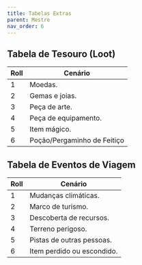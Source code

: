 ```yaml
---
title: Tabelas Extras
parent: Mestre
nav_order: 6
---
```


## Tabela de Tesouro (Loot)

| Roll | Cenário                     |
| ---- | --------------------------- |
| 1    | Moedas.                     |
| 2    | Gemas e joias.              |
| 3    | Peça de arte.               |
| 4    | Peça de equipamento.        |
| 5    | Item mágico.                |
| 6    | Poção/Pergaminho de Feitiço |

## Tabela de Eventos de Viagem

| Roll | Cenário                    |
| ---- | -------------------------- |
| 1    | Mudanças climáticas.       |
| 2    | Marco de turismo.          |
| 3    | Descoberta de recursos.    |
| 4    | Terreno perigoso.          |
| 5    | Pistas de outras pessoas.  |
| 6    | Item perdido ou escondido. |
